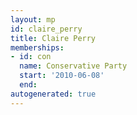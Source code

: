 ```yaml
---
layout: mp
id: claire_perry
title: Claire Perry
memberships:
- id: con
  name: Conservative Party
  start: '2010-06-08'
  end: 
autogenerated: true
---
```

